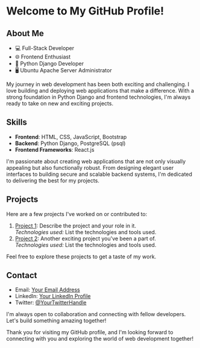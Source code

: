 <!DOCTYPE html>
<html>
<head>

</head>
<body>
  <h1>Welcome to My GitHub Profile!</h1>

  <h2>About Me</h2>
  <ul>
    <li>💻 Full-Stack Developer</li>
    <li>🌐 Frontend Enthusiast</li>
    <li>🐍 Python Django Developer</li>
    <li>🖥️ Ubuntu Apache Server Administrator</li>
  </ul>

  <p>My journey in web development has been both exciting and challenging. I love building and deploying web applications that make a difference. With a strong foundation in Python Django and frontend technologies, I'm always ready to take on new and exciting projects.</p>

  <h2>Skills</h2>
  <ul>
    <li><strong>Frontend</strong>: HTML, CSS, JavaScript, Bootstrap</li>
    <li><strong>Backend</strong>: Python Django, PostgreSQL (psql)</li>
    <li><strong>Frontend Frameworks</strong>: React.js</li>
  </ul>

  <p>I'm passionate about creating web applications that are not only visually appealing but also functionally robust. From designing elegant user interfaces to building secure and scalable backend systems, I'm dedicated to delivering the best for my projects.</p>

  <h2>Projects</h2>
  <p>Here are a few projects I've worked on or contributed to:</p>
  <ol>
    <li><a href="link-to-project">Project 1</a>: Describe the project and your role in it.<br>
      <em>Technologies used:</em> List the technologies and tools used.
    </li>
    <li><a href="link-to-project">Project 2</a>: Another exciting project you've been a part of.<br>
      <em>Technologies used:</em> List the technologies and tools used.
    </li>
  </ol>

  <p>Feel free to explore these projects to get a taste of my work.</p>

  <h2>Contact</h2>
  <ul>
    <li>Email: <a href="mailto:youremail@example.com">Your Email Address</a></li>
    <li>LinkedIn: <a href="https://www.linkedin.com/in/yourprofile">Your LinkedIn Profile</a></li>
    <li>Twitter: <a href="https://twitter.com/yourhandle">@YourTwitterHandle</a></li>
  </ul>

  <p>I'm always open to collaboration and connecting with fellow developers. Let's build something amazing together!</p>

  <p>Thank you for visiting my GitHub profile, and I'm looking forward to connecting with you and exploring the world of web development together!</p>
</body>
</html>
